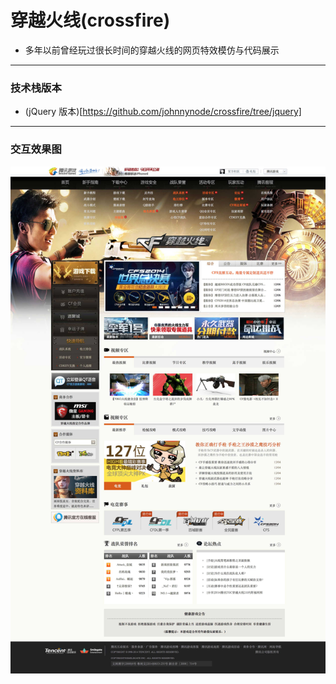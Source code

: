 # 穿越火线(crossfire)

- 多年以前曾经玩过很长时间的穿越火线的网页特效模仿与代码展示

--- 

### 技术栈版本

- (jQuery 版本)[https://github.com/johnnynode/crossfire/tree/jquery]

---

### 交互效果图

<div align=center>
  <img src="./pic/cf.jpg"/>
</div>